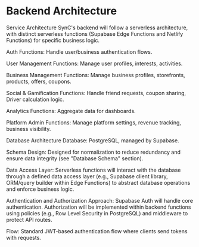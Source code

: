 # Backend Architecture
Service Architecture
SynC's backend will follow a serverless architecture, with distinct serverless functions (Supabase Edge Functions and Netlify Functions) for specific business logic.

Auth Functions: Handle user/business authentication flows.

User Management Functions: Manage user profiles, interests, activities.

Business Management Functions: Manage business profiles, storefronts, products, offers, coupons.

Social & Gamification Functions: Handle friend requests, coupon sharing, Driver calculation logic.

Analytics Functions: Aggregate data for dashboards.

Platform Admin Functions: Manage platform settings, revenue tracking, business visibility.

Database Architecture
Database: PostgreSQL, managed by Supabase.

Schema Design: Designed for normalization to reduce redundancy and ensure data integrity (see "Database Schema" section).

Data Access Layer: Serverless functions will interact with the database through a defined data access layer (e.g., Supabase client library, ORM/query builder within Edge Functions) to abstract database operations and enforce business logic.

Authentication and Authorization
Approach: Supabase Auth will handle core authentication. Authorization will be implemented within backend functions using policies (e.g., Row Level Security in PostgreSQL) and middleware to protect API routes.

Flow: Standard JWT-based authentication flow where clients send tokens with requests.

